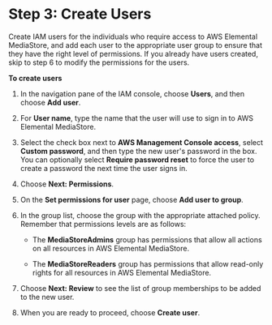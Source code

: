 # Step 3: Create Users<a name="setting-up-IAM-users-create-nonadmin-users"></a>

Create IAM users for the individuals who require access to AWS Elemental MediaStore, and add each user to the appropriate user group to ensure that they have the right level of permissions\. If you already have users created, skip to step 6 to modify the permissions for the users\.

**To create users**

1. In the navigation pane of the IAM console, choose **Users**, and then choose **Add user**\.

1. For **User name**, type the name that the user will use to sign in to AWS Elemental MediaStore\.

1. Select the check box next to **AWS Management Console access**, select **Custom password**, and then type the new user's password in the box\. You can optionally select **Require password reset** to force the user to create a password the next time the user signs in\.

1. Choose **Next: Permissions**\.

1. On the **Set permissions for user** page, choose **Add user to group**\.

1. In the group list, choose the group with the appropriate attached policy\. Remember that permissions levels are as follows:

   + The **MediaStoreAdmins** group has permissions that allow all actions on all resources in AWS Elemental MediaStore\.

   + The **MediaStoreReaders** group has permissions that allow read\-only rights for all resources in AWS Elemental MediaStore\.

1. Choose **Next: Review** to see the list of group memberships to be added to the new user\. 

1. When you are ready to proceed, choose **Create user**\.